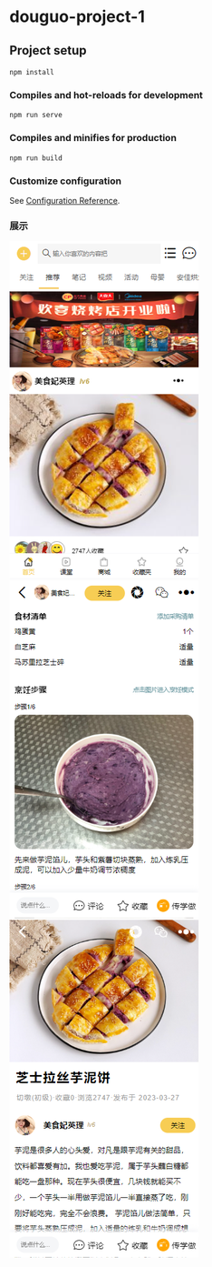 # douguo-project-1

## Project setup
```
npm install
```

### Compiles and hot-reloads for development
```
npm run serve
```

### Compiles and minifies for production
```
npm run build
```

### Customize configuration
See [Configuration Reference](https://cli.vuejs.org/config/).

### 展示
![输入图片说明](src/assets/images/erhahome.png)
![输入图片说明](src/assets/images/images/erhepp.png)
![输入图片说明](src/assets/images/images/erha.png)